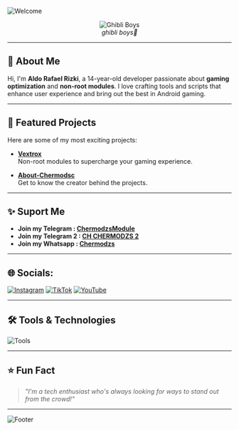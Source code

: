 
![Welcome](https://readme-typing-svg.demolab.com?font=Fira+Code&size=22&pause=1000&color=1E90FF&background=FFFFFF00&center=true&width=440&lines=Welcome+to+ChermodAldo;Developer+%7C+Creator+%7C+Innovator;Crafting+non-root+modules+for+gamers!)

<p align="center">
  <img src="https://i.ibb.co.com/bWZKGhw/fk.jpg" alt="Ghibli Boys" />
  <br />
  <i>ghibli boys🌵</i>
</p>

---

## 🚀 About Me  
Hi, I'm **Aldo Rafael Rizki**, a 14-year-old developer passionate about **gaming optimization** and **non-root modules**. I love crafting tools and scripts that enhance user experience and bring out the best in Android gaming.

---

## 🔧 Featured Projects  
Here are some of my most exciting projects:  

- **[Vextrox](https://safefileku.com/download/qSU2dRSYNxMoBl2D)**  
  Non-root modules to supercharge your gaming experience.  

- **[About-Chermodsc](https://chermodaldo.github.io/)**  
  Get to know the creator behind the projects.  

---

## ✨️ Suport Me  
- **Join my Telegram : [ChermodzsModule](https://t.me/ChermodzsModule)**
- **Join my Telegram 2 : [CH CHERMODZS 2](https://t.me/ChenelChermodzs2)**
- **Join my Whatsapp : [Chermodzs](https://whatsapp.com/channel/0029VaeRl4m1Xqucd9LGUT38)**

---

## 🌐 Socials:  
[![Instagram](https://img.shields.io/badge/Instagram-%23E4405F.svg?logo=Instagram&logoColor=white)](https://www.instagram.com/chermodsc?igsh=dHYzMm9tamE0NzFh) [![TikTok](https://img.shields.io/badge/TikTok-%23000000.svg?logo=TikTok&logoColor=white)](https://www.tiktok.com/@chermodsc) [![YouTube](https://img.shields.io/badge/YouTube-%23FF0000.svg?logo=YouTube&logoColor=white)](https://youtube.com/@chermodsc?si=RtHR73O2-uQlDjAj)

---

## 🛠️ Tools & Technologies  
![Tools](https://skillicons.dev/icons?i=android,bash,github,html,css,js)

---

## ⭐ Fun Fact  
> *"I'm a tech enthusiast who's always looking for ways to stand out from the crowd!"*

---

![Footer](https://capsule-render.vercel.app/api?type=waving&color=gradient&height=100&section=footer)
